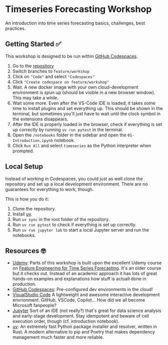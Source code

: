 # Timeseries Forecasting Workshop
An introduction into time series forecasting basics, challenges, best practices.

## Getting Started &#x2705;
This workshop is designed to be run within [GitHub Codespaces](https://github.com/features/codespaces).

1. Go to the [repository](https://github.com/WeinbergMalte/timeseries-forecasting-workshop)
2. Switch branches to `feature/workshop`
3. Click on `"Code"` and select `"Codespaces"`
4. Click `"Create codespace on feature/workshop"`
5. Wait. A new docker image with your own cloud-development environment is spun up (should be visible in a new browser window). This may take a while.
6. Wait some more. Even after the VS-Code IDE is loaded, it takes some time to install plugins and set everything up. This should be shown in the terminal, but sometimes you'll just have to wait until the clock symbol in the extensions disappears.
7. After the IDE is properly loaded in the browser, check if everything is set up correctly by running `uv run pytest` in the terminal.
8. Open the `/notebooks` folder in the sidebar and open the `01-Introduction.ipynb` notebook.
9. Click `Run All` and select `timeseries` as the Python interpreter when prompted.

## Local Setup
Instead of working in Codespaces, you could just as well clone the repository and set up a local development environment. There are no guarantees for everything to work, though.

This is how you do it:

1. Clone the repository.
2. Install [uv](https://docs.astral.sh/uv/getting-started/installation/).
3. Run `uv sync` in the root folder of the repository.
4. Run `uv run pytest` to check if everything is set up correctly.
5. Run `uv run jupyter lab` to start a local Jupyter server and run the notebooks.

## Resources &#x1F913;

- [Udemy](https://www.udemy.com/): Parts of this workshop is built upon the excellent Udemy course on [Feature Engineering for Time Series Forecasting](https://www.udemy.com/course/feature-engineering-for-time-series-forecasting/). It's an older course but it checks out. Instead of an academic approach it has lots of great hands-on examples and explanations how stuff is actuall done in production.
- [GitHub Codespaces](https://github.com/features/codespaces): Pre-configured dev environments in the cloud!
- [VisualStudio Code](https://vscode.dev) A lightweight and awesome interactive development envrionment. GitHub, VSCode, Copilot... How did we all become Microsoft fanpeople?
- [Jupyter](https://jupyter.org) Sort of an IDE (not really?) that's great for data science analysis and early-stage development. Stay idempotent and beware of cell execution order, though (cf. introduction notebook).
- [uv](https://docs.astral.sh/uv/): An extremely fast Python package installer and resolver, written in Rust. A modern alternative to pip and Poetry that makes dependency management much faster and more reliable.
